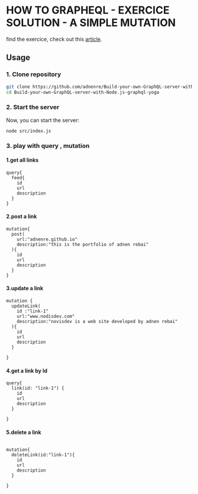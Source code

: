 
# HOW TO GRAPHEQL - EXERCICE SOLUTION - A SIMPLE MUTATION 

find the exercice, check out this [article](https://www.howtographql.com/graphql-js/3-a-simple-mutation/).

## Usage

### 1. Clone repository 

```sh
git clone https://github.com/adnenre/Build-your-own-GraphQL-server-with-Node.js-graphql-yoga.git
cd Build-your-own-GraphQL-server-with-Node.js-graphql-yoga

```



### 2. Start the server

Now, you can start the server:

```sh
node src/index.js
```

### 3. play with query , mutation
#### 1.get all links
```
query{
  feed{
    id
    url
    description
  }
}

```

#### 2.post a link 

```
mutation{
  post(
    url:"adnenre.github.io"
    description:"this is the portfolio of adnen rebai"
  ){
    id
    url
    description
  }
}
```
#### 3.update a link 

```
mutation {
  updateLink(
    id :"link-1"
    url:"www.nodisdev.com"
    description:"novisdev is a web site developed by adnen rebai"
  ){
    id
    url
    description
  }
  
}
```
#### 4.get a link by Id

```
query{
  link(id: "link-1") {
    id
    url
    description
  }

}
```
#### 5.delete a link 

```

mutation{
  deleteLink(id:"link-1"){
    id
    url
    description
  }
  
}
```

